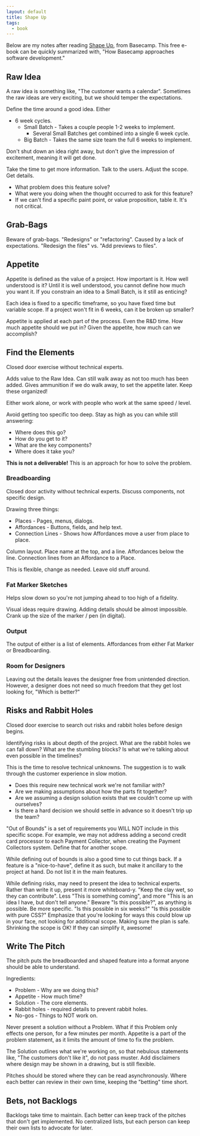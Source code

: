 ```yaml
---
layout: default
title: Shape Up
tags:
  - book
---
```


Below are my notes after reading [Shape Up](https://basecamp.com/shapeup), from
Basecamp. This free e-book can be quickly summarized with, "How Basecamp
approaches software development."

## Raw Idea

A raw idea is something like, "The customer wants a calendar". Sometimes the
raw ideas are very exciting, but we should temper the expectations.

Define the time around a good idea. Either

- 6 week cycles.
  - Small Batch - Takes a couple people 1-2 weeks to implement.
    - Several Small Batches get combined into a single 6 week cycle.
  - Big Batch - Takes the same size team the full 6 weeks to implement.

Don't shut down an idea right away, but don't give the impression of excitement,
meaning it will get done.

Take the time to get more information. Talk to the users. Adjust the scope.
Get details.

- What problem does this feature solve?
- What were you doing when the thought occurred to ask for this feature?
- If we can't find a specific paint point, or value proposition, table it. It's
  not critical.

## Grab-Bags

Beware of grab-bags. "Redesigns" or "refactoring". Caused by a lack of
expectations. "Redesign the files" vs. "Add previews to files".

## Appetite

Appetite is defined as the value of a project. How important is it. How well
understood is it? Until it is well understood, you cannot define how much you
want it. If you constrain an idea to a Small Batch, is it still as enticing?

Each idea is fixed to a specific timeframe, so you have fixed time but variable
scope. If a project won't fit in 6 weeks, can it be broken up smaller?

Appetite is applied at each part of the process. Even the R&D time. How much
appetite should we put in? Given the appetite, how much can we accomplish?

## Find the Elements

Closed door exercise without technical experts.

Adds value to the Raw Idea. Can still walk away as not too much has been added.
Gives ammunition if we do walk away, to set the appetite later. Keep these
organized!

Either work alone, or work with people who work at the same speed / level.

Avoid getting too specific too deep. Stay as high as you can while still
answering:

- Where does this go?
- How do you get to it?
- What are the key components?
- Where does it take you?

**This is not a deliverable!** This is an approach for how to solve the problem.

### Breadboarding

Closed door activity without technical experts. Discuss components, not specific design.

Drawing three things:

- Places - Pages, menus, dialogs.
- Affordances - Buttons, fields, and help text.
- Connection Lines - Shows how Affordances move a user from place to place.

Column layout. Place name at the top, and a line. Affordances below the line.
Connection lines from an Affordance to a Place.

This is flexible, change as needed. Leave old stuff around.

### Fat Marker Sketches

Helps slow down so you're not jumping ahead to too high of a fidelity.

Visual ideas require drawing. Adding details should be almost impossible. Crank
up the size of the marker / pen (in digital).

### Output

The output of either is a list of elements. Affordances from either Fat Marker
or Breadboarding.

### Room for Designers

Leaving out the details leaves the designer free from unintended direction.
However, a designer does not need so much freedom that they get lost looking
for, "Which is better?"

## Risks and Rabbit Holes

Closed door exercise to search out risks and rabbit holes before design begins.

Identifying risks is about depth of the project. What are the rabbit holes we
can fall down? What are the stumbling blocks? Is what we're talking about even
possible in the timelines?

This is the time to resolve technical unknowns. The suggestion is to walk
through the customer experience in slow motion.

- Does this require new technical work we're not familiar with?
- Are we making assumptions about how the parts fit together?
- Are we assuming a design solution exists that we couldn't come up with
  ourselves?
- Is there a hard decision we should settle in advance so it doesn't trip up
  the team?

"Out of Bounds" is a set of requirements you WILL NOT include in this specific
scope. For example, we may not address adding a second credit card processor to
each Payment Collector, when creating the Payment Collectors system. Define that
for another scope.

While defining out of bounds is also a good time to cut things back. If a
feature is a "nice-to-have", define it as such, but make it ancillary to the
project at hand. Do not list it in the main features.

While defining risks, may need to present the idea to technical experts. Rather
than write it up, present it more whiteboard-y. "Keep the clay wet, so they can
contribute". Less "This is something coming", and more "This is an idea I have,
but don't tell anyone." Beware "Is this possible?", as anything is possible. Be
more specific. "Is this possible in six weeks?" "Is this possible with pure
CSS?" Emphasize that you're looking for ways this could blow up in your face,
not looking for additional scope. Making sure the plan is safe. Shrinking the
scope is OK! If they can simplify it, awesome!

## Write The Pitch

The pitch puts the breadboarded and shaped feature into a format anyone should
be able to understand.

Ingredients:

- Problem - Why are we doing this?
- Appetite - How much time?
- Solution - The core elements.
- Rabbit holes - required details to prevent rabbit holes.
- No-gos - Things to NOT work on.

Never present a solution without a Problem. What if this Problem only effects
one person, for a few minutes per month. Appetite is a part of the problem
statement, as it limits the amount of time to fix the problem.

The Solution outlines what we're working on, so that nebulous statements like,
"The customers don't like it", do not pass muster. Add disclaimers where design
may be shown in a drawing, but is still flexible.

Pitches should be stored where they can be read asynchronously. Where each
better can review in their own time, keeping the "betting" time short.

## Bets, not Backlogs

Backlogs take time to maintain. Each better can keep track of the pitches that
don't get implemented. No centralized lists, but each person can keep their own
lists to advocate for later.

